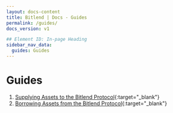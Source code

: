 ```yaml
---
layout: docs-content
title: Bitlend | Docs - Guides
permalink: /guides/
docs_version: v1

## Element ID: In-page Heading
sidebar_nav_data:
  guides: Guides
---
```


# Guides

1. [Supplying Assets to the Bitlend Protocol](){:target="_blank"}
2. [Borrowing Assets from the Bitlend Protocol](){:target="_blank"}

